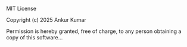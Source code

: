 MIT License

Copyright (c) 2025 Ankur Kumar

Permission is hereby granted, free of charge, to any person obtaining a copy
of this software...
